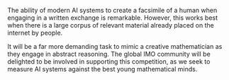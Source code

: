 The ability of modern AI systems to create a facsimile of a human when engaging in a written exchange is remarkable. However, this works best when there is a large corpus of relevant material already placed on the internet by people. 

It will be a far more demanding task to mimic a creative mathematician as they engage in abstract reasoning. The global IMO community will be delighted to be involved in supporting this competition, as we seek to measure AI systems against the best young mathematical minds.